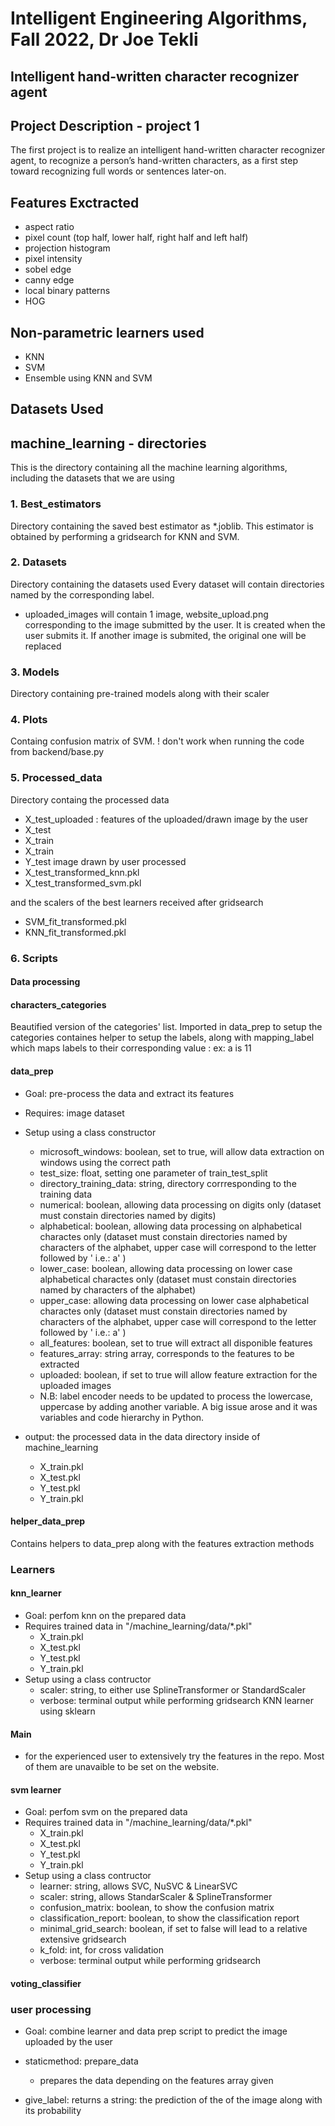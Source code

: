 # Intelligent Engineering Algorithms, Fall 2022, Dr Joe Tekli

## Intelligent hand-written character recognizer agent

## Project Description - project 1
The first project is to realize an intelligent hand-written character recognizer agent, to recognize a person’s hand-written characters, as a first step toward recognizing full words or sentences later-on. 

## Features Exctracted
- aspect ratio
- pixel count (top half, lower half, right half and left half)
- projection histogram
- pixel intensity
- sobel edge
- canny edge
- local binary patterns 
- HOG



## Non-parametric learners used
- KNN
- SVM 
- Ensemble using KNN and SVM

## Datasets Used

## machine_learning - directories

This is the directory containing all the machine learning algorithms, including the datasets that we are using 

### 1. Best_estimators
Directory containing the saved best estimator as *.joblib. 
This estimator is obtained by performing a gridsearch for KNN and SVM.


### 2. Datasets
Directory containing the datasets used
Every dataset will contain directories named by the corresponding label. 
- uploaded_images will contain 1 image, website_upload.png corresponding to the image submitted by the user. It is created when the user submits it. If another image is submited, the original one will be replaced

### 3. Models 
Directory containing pre-trained models along with their scaler

### 4. Plots
Containg confusion matrix of SVM.
! don't work when running the code from backend/base.py 


### 5. Processed_data

Directory containg the processed data
- X_test_uploaded : features of the uploaded/drawn image by the user
- X_test
- X_train
- X_train
- Y_test
image drawn by user processed
- X_test_transformed_knn.pkl
- X_test_transformed_svm.pkl

and the scalers of the best learners received after gridsearch
- SVM_fit_transformed.pkl
- KNN_fit_transformed.pkl

### 6. Scripts
#### Data processing

#### characters_categories
Beautified version of the categories' list. 
Imported in data_prep to setup the categories
containes helper to setup the labels, along with mapping_label which maps labels to their corresponding value : ex: a is 11

#### data_prep
- Goal: pre-process the data and extract its features
- Requires: image dataset
- Setup using a class constructor
    - microsoft_windows: boolean, set to true, will allow data extraction on windows using the correct path
    - test_size: float, setting one parameter of train_test_split
    - directory_training_data: string, directory corrresponding to the training data
    - numerical: boolean, allowing data processing on digits only (dataset must constain directories named by digits)
    - alphabetical: boolean, allowing data processing on alphabetical charactes only (dataset must constain directories named by characters of the alphabet, upper case will correspond to the letter followed by ' i.e.: a' )
    - lower_case: boolean, allowing data processing on lower case alphabetical charactes only (dataset must constain directories named by characters of the alphabet) 
    - upper_case: allowing data processing on lower case alphabetical charactes only (dataset must constain directories named by characters of the alphabet, upper case will correspond to the letter followed by ' i.e.: a' )
    - all_features: boolean, set to true will extract all disponible features
    - features_array: string array, corresponds to the features to be extracted
    - uploaded: boolean, if set to true will allow feature extraction for the uploaded images
    - N.B: label encoder needs to be updated to process the lowercase, uppercase by adding another variable. A big issue arose and it was variables and code hierarchy in Python.

- output: the processed data in the data directory inside of machine_learning
    - X_train.pkl
    - X_test.pkl
    - Y_test.pkl
    - Y_train.pkl

#### helper_data_prep
Contains helpers to data_prep along with the features extraction methods

### Learners
#### knn_learner
- Goal: perfom knn on the prepared data
- Requires trained data in "/machine_learning/data/*.pkl"
    - X_train.pkl
    - X_test.pkl
    - Y_test.pkl
    - Y_train.pkl
- Setup using a class contructor
    - scaler: string, to either use SplineTransformer or StandardScaler
    - verbose: terminal output while performing gridsearch
KNN learner using sklearn


#### Main
- for the experienced user to extensively try the features in the repo. Most of them are unavaible to be set on the website. 

#### svm learner
- Goal: perfom svm on the prepared data
- Requires trained data in "/machine_learning/data/*.pkl"
    - X_train.pkl
    - X_test.pkl
    - Y_test.pkl
    - Y_train.pkl
- Setup using a class contructor
    - learner: string, allows SVC, NuSVC & LinearSVC
    - scaler: string, allows StandarScaler & SplineTransformer
    - confusion_matrix: boolean, to show the confusion matrix
    - classification_report: boolean, to show the classification report
    - minimal_grid_search: boolean, if set to false will lead to a relative extensive gridsearch
    - k_fold: int, for cross validation
    - verbose: terminal output while performing gridsearch


#### voting_classifier


### user processing
- Goal: combine learner and data prep script to predict the image uploaded by the user

- staticmethod: prepare_data
    - prepares the data depending on the features array given

- give_label: returns a string: the prediction of the of the image along with its probability

